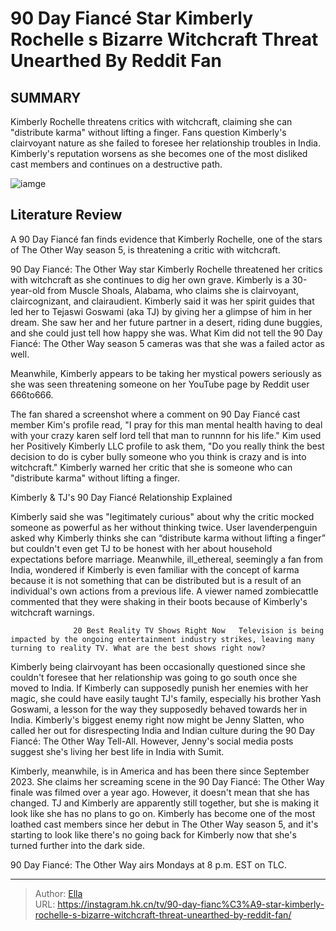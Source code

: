 # 90 Day Fiancé Star Kimberly Rochelle s Bizarre Witchcraft Threat Unearthed By Reddit Fan


## SUMMARY 



  Kimberly Rochelle threatens critics with witchcraft, claiming she can &#34;distribute karma&#34; without lifting a finger.   Fans question Kimberly&#39;s clairvoyant nature as she failed to foresee her relationship troubles in India.   Kimberly&#39;s reputation worsens as she becomes one of the most disliked cast members and continues on a destructive path.  

![iamge](https://static1.srcdn.com/wordpress/wp-content/uploads/2023/12/90-day-fianc-star-kimberly-rochelle-s-bizarre-witchcraft-threat-unearthed-by-reddit-fan.jpg)

## Literature Review
A 90 Day Fiancé fan finds evidence that Kimberly Rochelle, one of the stars of The Other Way season 5, is threatening a critic with witchcraft.




90 Day Fiancé: The Other Way star Kimberly Rochelle threatened her critics with witchcraft as she continues to dig her own grave. Kimberly is a 30-year-old from Muscle Shoals, Alabama, who claims she is clairvoyant, claircognizant, and clairaudient. Kimberly said it was her spirit guides that led her to Tejaswi Goswami (aka TJ) by giving her a glimpse of him in her dream. She saw her and her future partner in a desert, riding dune buggies, and she could just tell how happy she was. What Kim did not tell the 90 Day Fiancé: The Other Way season 5 cameras was that she was a failed actor as well.




Meanwhile, Kimberly appears to be taking her mystical powers seriously as she was seen threatening someone on her YouTube page by Reddit user 666to666.


 

The fan shared a screenshot where a comment on 90 Day Fiancé cast member Kim&#39;s profile read, &#34;I pray for this man mental health having to deal with your crazy karen self lord tell that man to runnnn for his life.&#34; Kim used her Positively Kimberly LLC profile to ask them, &#34;Do you really think the best decision to do is cyber bully someone who you think is crazy and is into witchcraft.&#34; Kimberly warned her critic that she is someone who can &#34;distribute karma&#34; without lifting a finger.


 Kimberly &amp; TJ&#39;s 90 Day Fiancé Relationship Explained 
          




Kimberly said she was &#34;legitimately curious&#34; about why the critic mocked someone as powerful as her without thinking twice. User lavenderpenguin asked why Kimberly thinks she can “distribute karma without lifting a finger” but couldn&#39;t even get TJ to be honest with her about household expectations before marriage. Meanwhile, ill_ethereal, seemingly a fan from India, wondered if Kimberly is even familiar with the concept of karma because it is not something that can be distributed but is a result of an individual&#39;s own actions from a previous life. A viewer named zombiecattle commented that they were shaking in their boots because of Kimberly&#39;s witchcraft warnings.

                  20 Best Reality TV Shows Right Now   Television is being impacted by the ongoing entertainment industry strikes, leaving many turning to reality TV. What are the best shows right now?    

Kimberly being clairvoyant has been occasionally questioned since she couldn&#39;t foresee that her relationship was going to go south once she moved to India. If Kimberly can supposedly punish her enemies with her magic, she could have easily taught TJ&#39;s family, especially his brother Yash Goswami, a lesson for the way they supposedly behaved towards her in India. Kimberly&#39;s biggest enemy right now might be Jenny Slatten, who called her out for disrespecting India and Indian culture during the 90 Day Fiancé: The Other Way Tell-All. However, Jenny&#39;s social media posts suggest she&#39;s living her best life in India with Sumit.




Kimberly, meanwhile, is in America and has been there since September 2023. She claims her screaming scene in the 90 Day Fiancé: The Other Way finale was filmed over a year ago. However, it doesn&#39;t mean that she has changed. TJ and Kimberly are apparently still together, but she is making it look like she has no plans to go on. Kimberly has become one of the most loathed cast members since her debut in The Other Way season 5, and it&#39;s starting to look like there&#39;s no going back for Kimberly now that she&#39;s turned further into the dark side.



90 Day Fiancé: The Other Way airs Mondays at 8 p.m. EST on TLC.






---

> Author: [Ella](https://instagram.hk.cn/)  
> URL: https://instagram.hk.cn/tv/90-day-fianc%C3%A9-star-kimberly-rochelle-s-bizarre-witchcraft-threat-unearthed-by-reddit-fan/  

